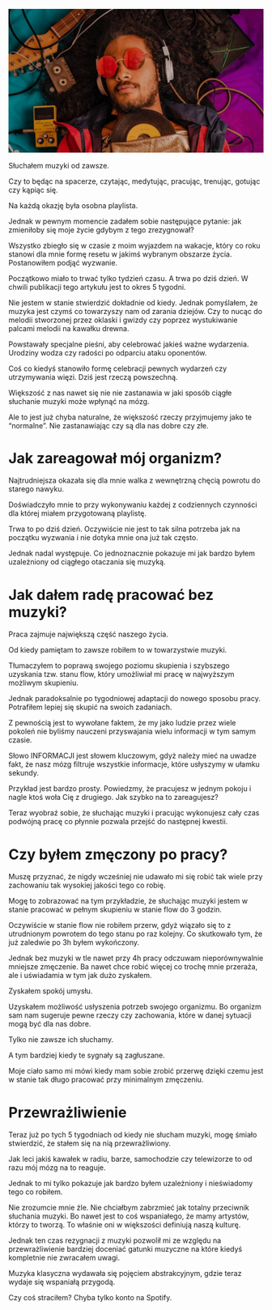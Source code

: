 ![Nie słuchałem muzyki przez miesiąc](images/5c9c1c7f-1cab-426c-a8a6-67b2aa8ae988.jpg)

Słuchałem muzyki od zawsze.

Czy to będąc na spacerze, czytając, medytując, pracując, trenując, gotując czy kąpiąc się.

Na każdą okazję była osobna playlista.

Jednak w pewnym momencie zadałem sobie następujące pytanie: jak zmieniłoby się moje życie gdybym z tego zrezygnował?

Wszystko zbiegło się w czasie z moim wyjazdem na wakacje, który co roku stanowi dla mnie formę resetu w jakimś wybranym obszarze życia. Postanowiłem podjąć wyzwanie.

Początkowo miało to trwać tylko tydzień czasu. A trwa po dziś dzień. W chwili publikacji tego artykułu jest to okres 5 tygodni.

Nie jestem w stanie stwierdzić dokładnie od kiedy. Jednak pomyślałem, że muzyka jest czymś co towarzyszy nam od zarania dziejów. Czy to nucąc do melodii stworzonej przez oklaski i gwizdy czy poprzez wystukiwanie palcami melodii na kawałku drewna.

Powstawały specjalne pieśni, aby celebrować jakieś ważne wydarzenia. Urodziny wodza czy radości po odparciu ataku oponentów.

Coś co kiedyś stanowiło formę celebracji pewnych wydarzeń czy utrzymywania więzi. Dziś jest rzeczą powszechną.

Większość z nas nawet się nie nie zastanawia w jaki sposób ciągłe słuchanie muzyki może wpłynąć na mózg.

Ale to jest już chyba naturalne, że większość rzeczy przyjmujemy jako te “normalne”. Nie zastanawiając czy są dla nas dobre czy złe.

# **Jak zareagował mój organizm?**

Najtrudniejsza okazała się dla mnie walka z wewnętrzną chęcią powrotu do starego nawyku.

Doświadczyło mnie to przy wykonywaniu każdej z codziennych czynności dla której miałem przygotowaną playlistę.

Trwa to po dziś dzień. Oczywiście nie jest to tak silna potrzeba jak na początku wyzwania i nie dotyka mnie ona już tak często.

Jednak nadal występuje. Co jednoznacznie pokazuje mi jak bardzo byłem uzależniony od ciągłego otaczania się muzyką.

# **Jak dałem radę pracować bez muzyki?**

Praca zajmuje największą część naszego życia.

Od kiedy pamiętam to zawsze robiłem to w towarzystwie muzyki.

Tłumaczyłem to poprawą swojego poziomu skupienia i szybszego uzyskania tzw. stanu flow, który umożliwiał mi pracę w najwyższym możliwym skupieniu.

Jednak paradoksalnie po tygodniowej adaptacji do nowego sposobu pracy. Potrafiłem lepiej się skupić na swoich zadaniach.

Z pewnością jest to wywołane faktem, że my jako ludzie przez wiele pokoleń nie byliśmy nauczeni przyswajania wielu informacji w tym samym czasie.

Słowo INFORMACJI jest słowem kluczowym, gdyż należy mieć na uwadze fakt, że nasz mózg filtruje wszystkie informacje, które usłyszymy w ułamku sekundy.

Przykład jest bardzo prosty. Powiedzmy, że pracujesz w jednym pokoju i nagle ktoś woła Cię z drugiego. Jak szybko na to zareagujesz?

Teraz wyobraź sobie, że słuchając muzyki i pracując wykonujesz cały czas podwójną pracę co płynnie pozwala przejść do następnej kwestii.

# **Czy byłem zmęczony po pracy?**

Muszę przyznać, że nigdy wcześniej nie udawało mi się robić tak wiele przy zachowaniu tak wysokiej jakości tego co robię.

Mogę to zobrazować na tym przykładzie, że słuchając muzyki jestem w stanie pracować w pełnym skupieniu w stanie flow do 3 godzin.

Oczywiście w stanie flow nie robiłem przerw, gdyż wiązało się to z utrudnionym powrotem do tego stanu po raz kolejny. Co skutkowało tym, że już zaledwie po 3h byłem wykończony.

Jednak bez muzyki w tle nawet przy 4h pracy odczuwam nieporównywalnie mniejsze zmęczenie. Ba nawet chce robić więcej co trochę mnie przeraża, ale i uświadamia w tym jak dużo zyskałem.

Zyskałem spokój umysłu.

Uzyskałem możliwość usłyszenia potrzeb swojego organizmu. Bo organizm sam nam sugeruje pewne rzeczy czy zachowania, które w danej sytuacji mogą być dla nas dobre.

Tylko nie zawsze ich słuchamy.

A tym bardziej kiedy te sygnały są zagłuszane.

Moje ciało samo mi mówi kiedy mam sobie zrobić przerwę dzięki czemu jest w stanie tak długo pracować przy minimalnym zmęczeniu.

# **Przewrażliwienie**

Teraz już po tych 5 tygodniach od kiedy nie słucham muzyki, mogę śmiało stwierdzić, że stałem się na nią przewrażliwiony.

Jak leci jakiś kawałek w radiu, barze, samochodzie czy telewizorze to od razu mój mózg na to reaguje.

Jednak to mi tylko pokazuje jak bardzo byłem uzależniony i nieświadomy tego co robiłem.

Nie zrozumcie mnie źle. Nie chciałbym zabrzmieć jak totalny przeciwnik słuchania muzyki. Bo nawet jest to coś wspaniałego, że mamy artystów, którzy to tworzą. To właśnie oni w większości definiują naszą kulturę.

Jednak ten czas rezygnacji z muzyki pozwolił mi ze względu na przewrażliwienie bardziej doceniać gatunki muzyczne na które kiedyś kompletnie nie zwracałem uwagi.

Muzyka klasyczna wydawała się pojęciem abstrakcyjnym, gdzie teraz wydaje się wspaniałą przygodą.

Czy coś straciłem? Chyba tylko konto na Spotify.
